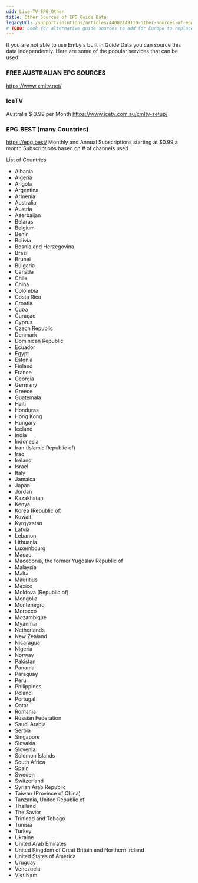```yaml
---
uid: Live-TV-EPG-Other
title: Other Sources of EPG Guide Data
legacyUrl: /support/solutions/articles/44002149110-other-sources-of-epg-guide-data
# TODO: Look for alternative guide sources to add for Europe to replace removed info on www.epgdata.com
---
```


If you are not able to use Emby's built in Guide Data you can source this data independently. Here are some of the popular services that can be used:

### FREE AUSTRALIAN EPG SOURCES

https://www.xmltv.net/


### IceTV
Australia $ 3.99 per Month
https://www.icetv.com.au/xmltv-setup/


### EPG.BEST (many Countries)
https://epg.best/ Monthly and Annual Subscriptions starting at $0.99 a month
Subscriptions based on # of channels used

List of Countries

- Albania
- Algeria
- Angola
- Argentina
- Armenia
- Australia
- Austria
- Azerbaijan
- Belarus
- Belgium
- Benin
- Bolivia
- Bosnia and Herzegovina
- Brazil
- Brunei
- Bulgaria
- Canada
- Chile
- China
- Colombia
- Costa Rica
- Croatia
- Cuba
- Curaçao
- Cyprus
- Czech Republic
- Denmark
- Dominican Republic
- Ecuador
- Egypt
- Estonia
- Finland
- France
- Georgia
- Germany
- Greece
- Guatemala
- Haiti
- Honduras
- Hong Kong
- Hungary
- Iceland
- India
- Indonesia
- Iran (Islamic Republic of)
- Iraq
- Ireland
- Israel
- Italy
- Jamaica
- Japan
- Jordan
- Kazakhstan
- Kenya
- Korea (Republic of)
- Kuwait
- Kyrgyzstan
- Latvia
- Lebanon
- Lithuania
- Luxembourg
- Macao
- Macedonia, the former Yugoslav Republic of
- Malaysia
- Malta
- Mauritius
- Mexico
- Moldova (Republic of)
- Mongolia
- Montenegro
- Morocco
- Mozambique
- Myanmar
- Netherlands
- New Zealand
- Nicaragua
- Nigeria
- Norway
- Pakistan
- Panama
- Paraguay
- Peru
- Philippines
- Poland
- Portugal
- Qatar
- Romania
- Russian Federation
- Saudi Arabia
- Serbia
- Singapore
- Slovakia
- Slovenia
- Solomon Islands
- South Africa
- Spain
- Sweden
- Switzerland
- Syrian Arab Republic
- Taiwan (Province of China)
- Tanzania, United Republic of
- Thailand
- The Savior
- Trinidad and Tobago
- Tunisia
- Turkey
- Ukraine
- United Arab Emirates
- United Kingdom of Great Britain and Northern Ireland
- United States of America
- Uruguay
- Venezuela
- Viet Nam